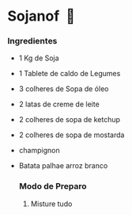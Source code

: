 # Sojanof ​ :seedling:



### Ingredientes

- 1 Kg de Soja

- 1 Tablete de caldo de Legumes

- 3 colheres de Sopa de óleo

- 2 latas de creme de leite

- 2 colheres de sopa de ketchup

- 2 colheres de sopa de mostarda

- champignon

- Batata palhae arroz branco 

  ### Modo de  Preparo

  1. Misture tudo

  

  